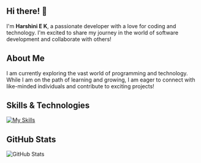 ## Hi there! 👋

I'm **Harshini E K**, a passionate developer with a love for coding and technology. I'm excited to share my journey in the world of software development and collaborate with others!

## About Me

I am currently exploring the vast world of programming and technology. While I am on the path of learning and growing, I am eager to connect with like-minded individuals and contribute to exciting projects!

## Skills & Technologies

[![My Skills](https://skillicons.dev/icons?i=html,css,py,c,js&perline=8)](https://skillicons.dev)

## GitHub Stats
![GitHub Stats](https://github-readme-stats.vercel.app/api?username=harshini-e-k&show_icons=true&theme=radical)  
